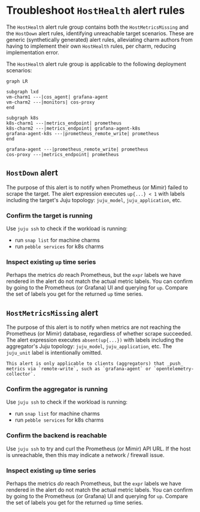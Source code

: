 # Troubleshoot `HostHealth` alert rules

The `HostHealth` alert rule group contains both the `HostMetricsMissing` and the `HostDown` alert rules, identifying unreachable target scenarios.
These are generic (synthetically generated) alert rules, alleviating charm authors from having to implement their own `HostHealth` rules, per charm, reducing implementation error.

The `HostHealth` alert rule group is applicable to the following deployment scenarios:

```{mermaid}
graph LR

subgraph lxd
vm-charm1 ---|cos_agent| grafana-agent
vm-charm2 ---|monitors| cos-proxy
end

subgraph k8s
k8s-charm1 ---|metrics_endpoint| prometheus
k8s-charm2 ---|metrics_endpoint| grafana-agent-k8s
grafana-agent-k8s ---|prometheus_remote_write| prometheus
end

grafana-agent ---|prometheus_remote_write| prometheus
cos-proxy ---|metrics_endpoint| prometheus
```

## `HostDown` alert
The purpose of this alert is to notify when Prometheus (or Mimir) failed to scrape the target. The alert expression executes `up{...} < 1` with labels including the target's Juju topology: `juju_model`, `juju_application`, etc.

### Confirm the target is running
Use `juju ssh` to check if the workload is running:
- run `snap list` for machine charms
- run `pebble services` for k8s charms

### Inspect existing `up` time series
Perhaps the metrics *do* reach Prometheus, but the `expr` labels we have rendered in the alert do not match the actual metric labels. You can confirm by going to the Prometheus (or Grafana) UI and querying for `up`. Compare the set of labels you get for the returned `up` time series.


## `HostMetricsMissing` alert
The purpose of this alert is to notify when metrics are not reaching the Prometheus (or Mimir) database, regardless of whether scrape succeeded. The alert expression executes `absent(up{...})` with labels including the aggregator's Juju topology: `juju_model`, `juju_application`, etc. The `juju_unit` label is intentionally omitted.

```{note}
This alert is only applicable to clients (aggregators) that _push_ metrics via `remote-write`, such as `grafana-agent` or `opentelemetry-collector`.
```

### Confirm the aggregator is running
Use `juju ssh` to check if the workload is running:
- run `snap list` for machine charms
- run `pebble services` for k8s charms

### Confirm the backend is reachable
Use `juju ssh` to try and curl the Prometheus (or Mimir) API URL. If the host is unreachable, then this may indicate a network / firewall issue.

### Inspect existing `up` time series
Perhaps the metrics *do* reach Prometheus, but the `expr` labels we have rendered in the alert do not match the actual metric labels. You can confirm by going to the Prometheus (or Grafana) UI and querying for `up`. Compare the set of labels you get for the returned `up` time series.
